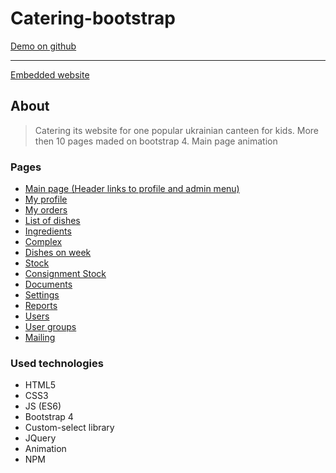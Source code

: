 # Catering-bootstrap
[Demo on github](https://jukachu.github.io/Catering-bootstrap/)
***
[Embedded website](https://kabachok.group)

## About
>Catering its website for one popular ukrainian canteen for kids.
>More then 10 pages maded on bootstrap 4.
>Main page animation

### Pages
* [Main page (Header links to profile and admin menu)](https://jukachu.github.io/Catering-bootstrap/index.html)
* [My profile](https://jukachu.github.io/Catering-bootstrap/admin/profile.html)
* [My orders](https://jukachu.github.io/Catering-bootstrap/admin/week-dishes.html)
* [List of dishes](https://jukachu.github.io/Catering-bootstrap/admin/dishes.html)
* [Ingredients](https://jukachu.github.io/Catering-bootstrap/admin/ingredients.html)
* [Complex](https://jukachu.github.io/Catering-bootstrap/admin/complex.html)
* [Dishes on week](https://jukachu.github.io/Catering-bootstrap/admin/day-week-menu.html)
* [Stock](https://jukachu.github.io/Catering-bootstrap/admin/stock.html)
* [Consignment Stock](https://jukachu.github.io/Catering-bootstrap/admin/ConsignmentStock.html)
* [Documents](https://jukachu.github.io/Catering-bootstrap/admin/documents.html)
* [Settings](https://jukachu.github.io/Catering-bootstrap/admin/settings.html)
* [Reports](https://jukachu.github.io/Catering-bootstrap/admin/report.html)
* [Users](https://jukachu.github.io/Catering-bootstrap/admin/users.html)
* [User groups](https://jukachu.github.io/Catering-bootstrap/admin/users-group.html)
* [Mailing](https://jukachu.github.io/Catering-bootstrap/admin/mailing.html)


### Used technologies  
* HTML5
* CSS3
* JS (ES6)
* Bootstrap 4
* Custom-select library
* JQuery
* Animation
* NPM
